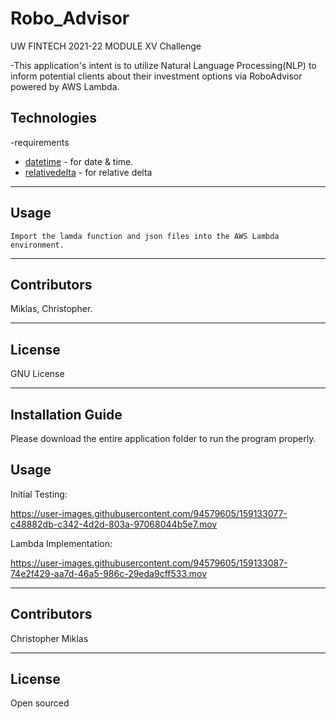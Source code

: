 # Robo_Advisor
UW FINTECH 2021-22 MODULE XV Challenge

-This application's intent is to utilize Natural Language Processing(NLP) to inform potential clients about their investment options via RoboAdvisor powered by AWS Lambda.

## Technologies
-requirements

- [datetime](https://pypi.org/project/datetime/) - for date & time.
- [relativedelta](https://pypi.org/project/python-dateutil/) - for relative delta

---							
## Usage

	Import the lamda function and json files into the AWS Lambda environment. 
---					

## Contributors
 
Miklas, Christopher.   

---

## License

GNU License

---

## Installation Guide

Please download the entire application folder to run the program properly.


## Usage

Initial Testing:

https://user-images.githubusercontent.com/94579605/159133077-c48882db-c342-4d2d-803a-97068044b5e7.mov



Lambda Implementation:

https://user-images.githubusercontent.com/94579605/159133087-74e2f429-aa7d-46a5-986c-29eda9cff533.mov




---

## Contributors

Christopher Miklas

---

## License

Open sourced
